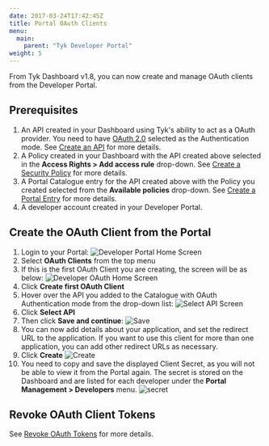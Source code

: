 ```yaml
---
date: 2017-03-24T17:42:45Z
title: Portal OAuth Clients
menu:
  main:
    parent: "Tyk Developer Portal"
weight: 5 
---
```


From Tyk Dashboard v1.8, you can now create and manage OAuth clients from the Developer Portal.

## Prerequisites

1. An API created in your Dashboard using Tyk's ability to act as a OAuth provider. You need to have [OAuth 2.0](/docs/basic-config-and-security/security/authentication-authorization/oauth-2-0/#option-2---use-the-tyk-oauth-flow) selected as the Authentication mode. See [Create an API](/docs/getting-started/tutorials/create-api/) for more details. 
2. A Policy created in your Dashboard with the API created above selected in the **Access Rights > Add access rule** drop-down. See [Create a Security Policy](/docs/getting-started/tutorials/create-security-policy/) for more details.
3. A Portal Catalogue entry for the API created above with the Policy you created selected from the **Available policies** drop-down. See [Create a Portal Entry](/docs/getting-started/tutorials/create-portal-entry/) for more details.
4. A developer account created in your Developer Portal.

## Create the OAuth Client from the Portal

1. Login to your Portal:
    ![Developer Portal Home Screen](/docs/img/dashboard/portal-management/dev_portal_homev1.8.png)
2. Select **OAuth Clients** from the top menu
3. If this is the first OAuth Client you are creating, the screen will be as below:
    ![Developer OAuth Home Screen](/docs/img/dashboard/portal-management/portal_first-oauth_client.png)
4. Click **Create first OAuth Client**
5. Hover over the API you added to the Catalogue with OAuth Authentication mode from the drop-down list:
     ![Select API Screen](/docs/img/dashboard/portal-management/portal_oauth_select_api2.png)
6. Click **Select API**
7. Then click **Save and continue**:
    ![Save](/docs/img/dashboard/portal-management/portal_oauth_connected_api2.png)
8. You can now add details about your application, and set the redirect URL to the application. If you want to use this client for more than one application, you can add other redirect URLs as necessary.
9. Click **Create**
    ![Create](/docs/img/dashboard/portal-management/create_portal_oauth_client.png)
10. You need to copy and save the displayed Client Secret, as you will not be able to view it from the Portal again. The secret is stored on the Dashboard and are listed for each developer under the **Portal Management > Developers** menu.
    ![secret](/docs/img/dashboard/portal-management/oauth_client_secrets.png)


## Revoke OAuth Client Tokens

See [Revoke OAuth Tokens](/docs/basic-config-and-security/security/your-apis/oauth2.0/revoke-oauth-tokens) for more details.
